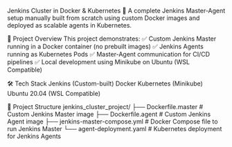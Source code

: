 Jenkins Cluster in Docker & Kubernetes
🚀 A complete Jenkins Master-Agent setup manually built from scratch using custom Docker images and deployed as scalable agents in Kubernetes.

📌 Project Overview
This project demonstrates:
✅ Custom Jenkins Master running in a Docker container (no prebuilt images)
✅ Jenkins Agents running as Kubernetes Pods
✅ Master-Agent communication for CI/CD pipelines
✅ Local development using Minikube on Ubuntu (WSL Compatible)

🛠️ Tech Stack
Jenkins (Custom-built)
Docker
Kubernetes (Minikube)
Ubuntu 20.04 (WSL Compatible)

📂 Project Structure
jenkins_cluster_project/
├── Dockerfile.master          # Custom Jenkins Master image
├── Dockerfile.agent           # Custom Jenkins Agent image
├── jenkins-master-compose.yml # Docker Compose file to run Jenkins Master
└── agent-deployment.yaml      # Kubernetes deployment for Jenkins Agents

